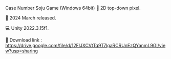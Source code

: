 Case Number Soju Game (Windows 64bit)
📝 2D top-down pixel.

📆 2024 March released.

💻 Unity 2022.3.15f1.

💾 Download link : https://drive.google.com/file/d/12FlJXCVtTq9T7lgaRCRUnEzQYanmL9GI/view?usp=sharing
